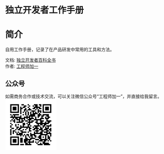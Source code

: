 # 独立开发者工作手册

# 简介

自用工作手册，记录了在产品研发中常用的工具和方法。

文档: [独立开发者百科全书](https://oonne.github.io/indie-developer-handbook/)  
作者: [工程师加一](https://blog.oonne.com)

## 公众号

如需商务合作或技术交流，可以关注微信公众号“工程师加一”，并直接给我留言。  
![微信二维码](./src/img/wx.png)
